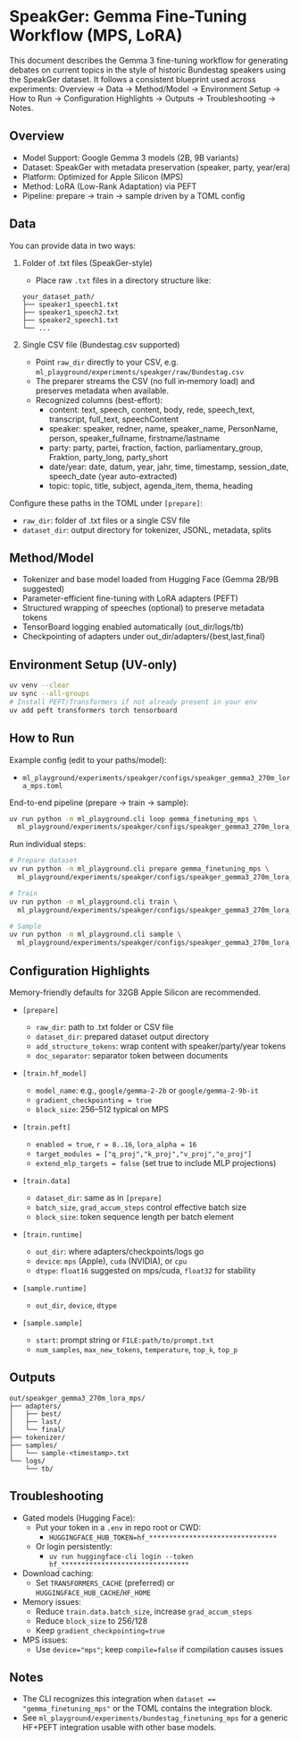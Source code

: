 # SpeakGer: Gemma Fine-Tuning Workflow (MPS, LoRA)

This document describes the Gemma 3 fine-tuning workflow for generating debates on current topics in the style of historic Bundestag speakers using the SpeakGer dataset. It follows a consistent blueprint used across experiments: Overview → Data → Method/Model → Environment Setup → How to Run → Configuration Highlights → Outputs → Troubleshooting → Notes.

## Overview
- Model Support: Google Gemma 3 models (2B, 9B variants)
- Dataset: SpeakGer with metadata preservation (speaker, party, year/era)
- Platform: Optimized for Apple Silicon (MPS)
- Method: LoRA (Low-Rank Adaptation) via PEFT
- Pipeline: prepare → train → sample driven by a TOML config

## Data
You can provide data in two ways:

1) Folder of .txt files (SpeakGer-style)
   - Place raw `.txt` files in a directory structure like:
   ```
   your_dataset_path/
   ├── speaker1_speech1.txt
   ├── speaker1_speech2.txt
   ├── speaker2_speech1.txt
   └── ...
   ```

2) Single CSV file (Bundestag.csv supported)
   - Point `raw_dir` directly to your CSV, e.g. `ml_playground/experiments/speakger/raw/Bundestag.csv`
   - The preparer streams the CSV (no full in‑memory load) and preserves metadata when available.
   - Recognized columns (best-effort):
     - content: text, speech, content, body, rede, speech_text, transcript, full_text, speechContent
     - speaker: speaker, redner, name, speaker_name, PersonName, person, speaker_fullname, firstname/lastname
     - party: party, partei, fraction, faction, parliamentary_group, Fraktion, party_long, party_short
     - date/year: date, datum, year, jahr, time, timestamp, session_date, speech_date (year auto-extracted)
     - topic: topic, title, subject, agenda_item, thema, heading

Configure these paths in the TOML under `[prepare]`:
- `raw_dir`: folder of .txt files or a single CSV file
- `dataset_dir`: output directory for tokenizer, JSONL, metadata, splits

## Method/Model
- Tokenizer and base model loaded from Hugging Face (Gemma 2B/9B suggested)
- Parameter-efficient fine-tuning with LoRA adapters (PEFT)
- Structured wrapping of speeches (optional) to preserve metadata tokens
- TensorBoard logging enabled automatically (out_dir/logs/tb)
- Checkpointing of adapters under out_dir/adapters/{best,last,final}

## Environment Setup (UV-only)
```bash
uv venv --clear
uv sync --all-groups
# Install PEFT/Transformers if not already present in your env
uv add peft transformers torch tensorboard
```

## How to Run
Example config (edit to your paths/model):
- `ml_playground/experiments/speakger/configs/speakger_gemma3_270m_lora_mps.toml`

End-to-end pipeline (prepare → train → sample):
```bash
uv run python -m ml_playground.cli loop gemma_finetuning_mps \
  ml_playground/experiments/speakger/configs/speakger_gemma3_270m_lora_mps.toml
```

Run individual steps:
```bash
# Prepare dataset
uv run python -m ml_playground.cli prepare gemma_finetuning_mps \
  ml_playground/experiments/speakger/configs/speakger_gemma3_270m_lora_mps.toml

# Train
uv run python -m ml_playground.cli train \
  ml_playground/experiments/speakger/configs/speakger_gemma3_270m_lora_mps.toml

# Sample
uv run python -m ml_playground.cli sample \
  ml_playground/experiments/speakger/configs/speakger_gemma3_270m_lora_mps.toml
```

## Configuration Highlights
Memory-friendly defaults for 32GB Apple Silicon are recommended.

- `[prepare]`
  - `raw_dir`: path to .txt folder or CSV file
  - `dataset_dir`: prepared dataset output directory
  - `add_structure_tokens`: wrap content with speaker/party/year tokens
  - `doc_separator`: separator token between documents

- `[train.hf_model]`
  - `model_name`: e.g., `google/gemma-2-2b` or `google/gemma-2-9b-it`
  - `gradient_checkpointing = true`
  - `block_size`: 256–512 typical on MPS

- `[train.peft]`
  - `enabled = true`, `r = 8..16`, `lora_alpha = 16`
  - `target_modules = ["q_proj","k_proj","v_proj","o_proj"]`
  - `extend_mlp_targets = false` (set true to include MLP projections)

- `[train.data]`
  - `dataset_dir`: same as in `[prepare]`
  - `batch_size`, `grad_accum_steps` control effective batch size
  - `block_size`: token sequence length per batch element

- `[train.runtime]`
  - `out_dir`: where adapters/checkpoints/logs go
  - `device`: `mps` (Apple), `cuda` (NVIDIA), or `cpu`
  - `dtype`: `float16` suggested on mps/cuda, `float32` for stability

- `[sample.runtime]`
  - `out_dir`, `device`, `dtype`

- `[sample.sample]`
  - `start`: prompt string or `FILE:path/to/prompt.txt`
  - `num_samples`, `max_new_tokens`, `temperature`, `top_k`, `top_p`

## Outputs
```
out/speakger_gemma3_270m_lora_mps/
├── adapters/
│   ├── best/
│   ├── last/
│   └── final/
├── tokenizer/
├── samples/
│   └── sample-<timestamp>.txt
└── logs/
    └── tb/
```

## Troubleshooting
- Gated models (Hugging Face):
  - Put your token in a `.env` in repo root or CWD:
    - `HUGGINGFACE_HUB_TOKEN=hf_********************************`
  - Or login persistently:
    - `uv run huggingface-cli login --token hf_********************************`
- Download caching:
  - Set `TRANSFORMERS_CACHE` (preferred) or `HUGGINGFACE_HUB_CACHE`/`HF_HOME`
- Memory issues:
  - Reduce `train.data.batch_size`, increase `grad_accum_steps`
  - Reduce `block_size` to 256/128
  - Keep `gradient_checkpointing=true`
- MPS issues:
  - Use `device="mps"`; keep `compile=false` if compilation causes issues

## Notes
- The CLI recognizes this integration when `dataset == "gemma_finetuning_mps"` or the TOML contains the integration block.
- See `ml_playground/experiments/bundestag_finetuning_mps` for a generic HF+PEFT integration usable with other base models.
